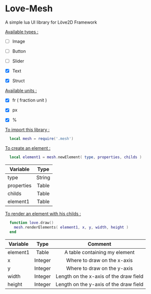 # Love-Mesh
A simple lua UI library for Löve2D Framework

<ins>Available types :</ins>
- [ ] Image
- [ ] Button
- [ ] Slider
- [x] Text
- [x] Struct


<ins>Available units :</ins>
- [x] fr ( fraction unit )
- [x] px
- [x] %


<ins>To import this library :</ins>
  ```lua
    local mesh = require('.mesh')
  ```


<ins>To create an element :</ins>
  ```lua
    local element1 = mesh.newElement( type, properties, childs )
  ```
  
  | Variable      | Type          |
  | ------------- |:-------------:|
  | type          | String        |
  | properties    | Table         |
  | childs        | Table         |
  | element1      | Table         |
  
  
  
<ins>To render an element with his childs :</ins>
  ```lua
    function love.draw()
      mesh.renderElements( element1, x, y, width, height )
    end
  ```
  
  | Variable      | Type          | Comment                                |
  | ------------- |:-------------:|:--------------------------------------:|
  | element1      | Table         | A table containing my element          |
  | x             | Integer       | Where to draw on the x-axis            |
  | y             | Integer       | Where to draw on the y-axis            |
  | width         | Integer       | Length on the x-axis of the draw field |
  | height        | Integer       | Length on the y-axis of the draw field |
  
  
